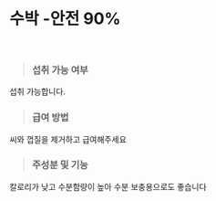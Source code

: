 # 수박 -안전 90%
<br>

> ### 섭취 가능 여부 
섭취 가능합니다.

> ### 급여 방법
씨와 껍질을 제거하고 급여해주세요


> ### 주성분 및 기능 
칼로리가 낮고 수분함량이 높아 수분 보충용으로도 좋습니다

